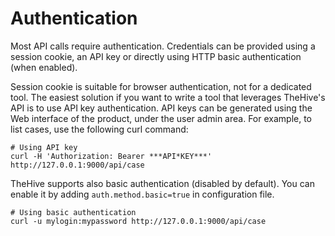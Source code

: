 # Authentication

Most API calls require authentication. Credentials can be provided using a session cookie, an API key or directly using HTTP basic
authentication (when enabled).

Session cookie is suitable for browser authentication, not for a dedicated tool. The easiest solution if you want to
write a tool that leverages TheHive's API is to use API key authentication. API keys can be generated using the Web interface of the product, under the user admin area.
For example, to list cases, use the following curl
command:
```
# Using API key
curl -H 'Authorization: Bearer ***API*KEY***' http://127.0.0.1:9000/api/case
```

TheHive supports also basic authentication (disabled by default). You can enable it by adding `auth.method.basic=true` in configuration file.
```
# Using basic authentication
curl -u mylogin:mypassword http://127.0.0.1:9000/api/case
```
